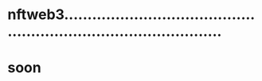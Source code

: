 # nftweb3.......................................................................................
# soon
